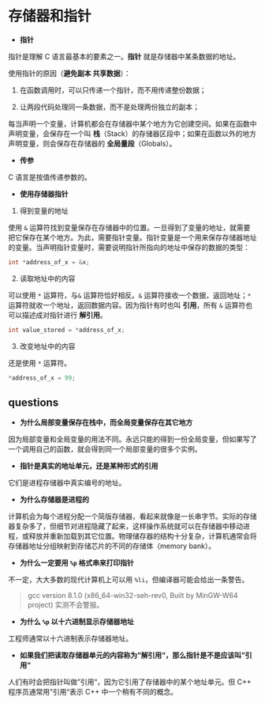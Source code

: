 # 存储器和指针

- **指针**

指针是理解 C 语言最基本的要素之一。**指针** 就是存储器中某条数据的地址。

使用指针的原因（**避免副本 共享数据**）：

1. 在函数调用时，可以只传递一个指针，而不用传递整份数据；
>
2. 让两段代码处理同一条数据，而不是处理两份独立的副本；

每当声明一个变量，计算机都会在存储器中某个地方为它创建空间。如果在函数中声明变量，会保存在一个叫 **栈**（Stack）的存储器区段中；如果在函数以外的地方声明变量，则会保存在存储器的 **全局量段**（Globals）。

- **传参**

C 语言是按值传递参数的。

- **使用存储器指针**

1. 得到变量的地址

使用 `&` 运算符找到变量保存在存储器中的位置。一旦得到了变量的地址，就需要把它保存在某个地方。为此，需要指针变量。指针变量是一个用来保存存储器地址的变量。当声明指针变量时，需要说明指针所指向的地址中保存的数据的类型：

```c
int *address_of_x = &x;
```

2. 读取地址中的内容

可以使用 `*` 运算符，与`&` 运算符恰好相反。`&` 运算符接收一个数据，返回地址；`*` 运算符就收一个地址，返回数据内容。因为指针有时也叫 **引用**，所有 `&` 运算符也可以描述成对指针进行 **解引用**。

```c
int value_stored = *address_of_x;
```

3. 改变地址中的内容

还是使用 `*` 运算符。

```c
*address_of_x = 99;
```

## questions

- **为什么局部变量保存在栈中，而全局变量保存在其它地方**

因为局部变量和全局变量的用法不同。永远只能的得到一份全局变量，但如果写了一个调用自己的函数，就会得到同一个局部变量的很多个实例。

- **指针是真实的地址单元，还是某种形式的引用**

它们是进程存储器中真实编号的地址。

- **为什么存储器是进程的**

计算机会为每个进程分配一个简版存储器，看起来就像是一长串字节。实际的存储器复杂多了，但细节对进程隐藏了起来，这样操作系统就可以在存储器中移动进程，或释放并重新加载到其它位置。物理储存器的结构十分复杂，计算机通常会将存储器地址分组映射到存储芯片的不同的存储体（memory bank）。

- **为什么一定要用 `%p` 格式串来打印指针**

不一定，大大多数的现代计算机上可以用 `%li`，但编译器可能会给出一条警告。

> gcc version 8.1.0 (x86_64-win32-seh-rev0, Built by MinGW-W64 project) 实测不会警报。

- **为什么 `%p` 以十六进制显示存储器地址**

工程师通常以十六进制表示存储器地址。

- **如果我们把读取存储器单元的内容称为”解引用“，那么指针是不是应该叫”引用“**

人们有时会把指针叫做”引用“，因为它引用了存储器中的某个地址单元。但 C++ 程序员通常用”引用“表示 C++ 中一个稍有不同的概念。
